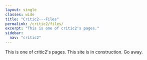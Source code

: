 ```yaml
---
layout: single
classes: wide
title: "Critic2---Files"
permalink: /critic2/files/
excerpt: "This is one of critic2's pages."
sidebar:
  nav: "critic2"
---
```


This is one of critic2's pages. This site is in construction. Go away.
